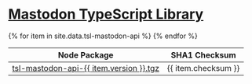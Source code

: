 <h1><a class="site-title" href="/tsl-mastodon-api/">Mastodon TypeScript Library</a></h1>
<table>
    <thead>
        <tr>
            <th>Node Package</th>
            <th>SHA1 Checksum</th>
        </tr>
    </thead>
    <tbody>{% for item in site.data.tsl-mastodon-api %}
        <tr>
            <td>
                <a href="https://typescriptlibs.org/npm/tsl-mastodon-api/tsl-mastodon-api-{{ item.version }}.tgz">tsl-mastodon-api-{{ item.version }}.tgz</a>
            </td>
            <td>
                {{ item.checksum }}</a>
            </td>
        </tr>
    {% endfor %}</tbody>
</table>
